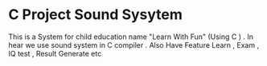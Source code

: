 # C Project Sound Sysytem

This is a System for child education name "Learn With Fun" (Using C ) . In hear we use sound system in C compiler . Also Have Feature Learn , Exam , IQ test , Result Generate etc

